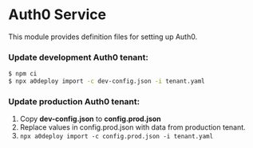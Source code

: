 Auth0 Service
===================

This module provides definition files for setting up Auth0.

### Update development Auth0 tenant:

```bash
$ npm ci
$ npx a0deploy import -c dev-config.json -i tenant.yaml
```

### Update production Auth0 tenant:

1. Copy **dev-config.json** to **config.prod.json**
2. Replace values in config.prod.json with data from production tenant.
3. `npx a0deploy import -c config.prod.json -i tenant.yaml`
